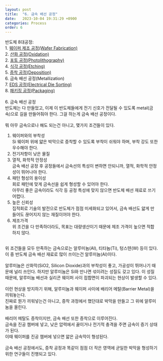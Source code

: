 ```yaml
---
layout: post
title:  "6. 금속 배선 공정"
date:   2023-10-04 19:31:29 +0900
categories: Process
order: 6
---
```


반도체 8대공정:<br>
1\. <a href="https://sparkrf.github.io/process/2023/10/04/Process-1.html" target="_blank">웨이퍼 제조 공정(Wafer Fabrication)</a><br>
2\. <a href="https://sparkrf.github.io/process/2023/10/04/Process-2.html" target="_blank">산화 공정(Oxidation)</a><br>
2\. <a href="https://sparkrf.github.io/process/2023/10/04/Process-3.html" target="_blank">포토 공정(Photolithography)</a><br>
4\. <a href="https://sparkrf.github.io/process/2023/10/04/Process-4.html" target="_blank">식각 공정(Etching)</a><br>
5\. <a href="https://sparkrf.github.io/process/2023/10/04/Process-5.html" target="_blank">증착 공정(Deposition)</a><br>
6\. 금속 배선 공정(Metallization)<br>
7\. <a href="https://sparkrf.github.io/process/2023/10/04/Process-7.html" target="_blank">EDS 공정(Electrical Die Sorting)</a><br>
8\. <a href="https://sparkrf.github.io/process/2023/10/04/Process-8.html" target="_blank">패키징 공정(Packaging)</a><br>
<br>
6\. 금속 배선 공정<br>
반도체는 다 만들었고, 이제 이 반도체들에게 전기 신호가 전달될 수 있도록 metal(금속)으로 길을 만들어줘야 한다. 그걸 하는게 금속 배선 공정이다.<br>
<br>
뭐 아무 금속으로나 해도 되는건 아니고, 몇가지 조건들이 있다.<br>
1. 웨이퍼와의 부착성<br>
Si 웨이퍼 위에 얇은 박막으로 증착할 수 있도록 부착이 쉬워야 하며, 부착 강도 또한 우수해야 한다.<br>
2. 전기저항이 낮은 물질<br>
3. 열적, 화학적 안정성<br>
금속 배선 공정 후 공정들에서 금속선의 특성이 변하면 안되니까, 열적, 화학적 안정성이 뛰어나야 한다.<br>
4. 패턴 형성의 용이성<br>
회로 패턴에 맞게 금속선을 쉽게 형성할 수 있어야 한다.<br>
아무리 좋은 금속이라도 식각 등 공정 특성에 맞지 않으면 반도체 배선 재료로 쓰기 어렵다.<br>
5. 높은 신뢰성<br>
집적회로 기술의 발전으로 반도체가 점점 미세화되고 있어서, 금속 배선도 얇게 만들어도 끊어지지 않는 재질이어야 한다.<br>
6. 제조가격<br>
위 조건을 다 만족하더라도, 목표는 대량생산이기 때문에 제조 가격이 높으면 적합하지 않다.<br>
<br>
위 조건들을 모두 만족하는 금속으로는 알루미늄(Al), 티타늄(Ti), 텅스텐(W) 등이 있다. 이 중 반도체 금속 배선 재료로 많이 쓰이는건 알루미늄(Al)이다.<br>
<br>
알루미늄은 산화막(SiO2, Silicon Dioxide)과의 부착성이 좋고, 가공성이 뛰어나기 때문에 널리 쓰인다. 하지만 알루미늄은 Si와 만나면 섞이려는 성질도 갖고 있다. 이 성질 때문에, 알루미늄 배선과 실리콘 웨이퍼 사이 접합면이 파괴되는 현상이 발생할 수 있다.<br>
<br>
이런 현상을 방지하기 위해, 알루미늄과 웨이퍼 사이에 배리어 메탈(Barrier Metal)을 끼워놓는다.<br>
진짜로 뭔가 끼워넣는건 아니고, 증착 과정에서 했던대로 박막을 만들고 그 위에 알루미늄을 올린다.<br>
<br>
배리어 메탈도 증착이지만, 금속 배선 또한 증착으로 이루어진다.<br>
금속을 진공 챔버에 넣고, 낮은 압력에서 끓이거나 전기적 충격을 주면 금속이 증기 상태가 된다.<br>
이때 웨이퍼를 진공 챔버에 넣으면 얇은 금속막이 형성된다.<br>
<br>
금속 배선 공정에서도, 증착 공정과 똑같이 점점 더 작은 영역에 균일한 박막을 형성하기 위한 연구들이 진행되고 있다.<br>